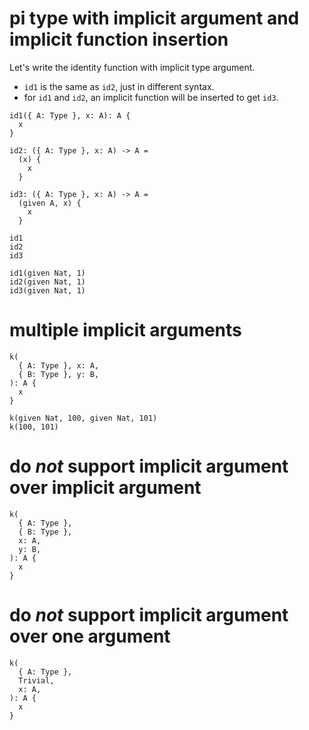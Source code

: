 # pi type with implicit argument and implicit function insertion

Let's write the identity function with implicit type argument.

- `id1` is the same as `id2`, just in different syntax.
- for `id1` and `id2`, an implicit function will be inserted to get `id3`.

``` cicada
id1({ A: Type }, x: A): A {
  x
}

id2: ({ A: Type }, x: A) -> A =
  (x) {
    x
  }

id3: ({ A: Type }, x: A) -> A =
  (given A, x) {
    x
  }

id1
id2
id3

id1(given Nat, 1)
id2(given Nat, 1)
id3(given Nat, 1)
```

# multiple implicit arguments

``` cicada
k(
  { A: Type }, x: A,
  { B: Type }, y: B,
): A {
  x
}

k(given Nat, 100, given Nat, 101)
k(100, 101)
```

# do *not* support implicit argument over implicit argument

``` cicada counterexample
k(
  { A: Type },
  { B: Type },
  x: A,
  y: B,
): A {
  x
}
```

# do *not* support implicit argument over one argument

``` cicada counterexample
k(
  { A: Type },
  Trivial,
  x: A,
): A {
  x
}
```
